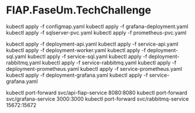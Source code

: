 # FIAP.FaseUm.TechChallenge 

kubectl apply -f configmap.yaml
kubectl apply -f grafana-deployment.yaml
kubectl apply -f sqlserver-pvc.yaml
kubectl apply -f prometheus-pvc.yaml

kubectl apply -f deployment-api.yaml
kubectl apply -f service-api.yaml
kubectl apply -f deployment-worker.yaml
kubectl apply -f deployment-sql.yaml
kubectl apply -f service-sql.yaml
kubectl apply -f deployment-rabbitmq.yaml
kubectl apply -f service-rabbitmq.yaml
kubectl apply -f deployment-prometheus.yaml
kubectl apply -f service-prometheus.yaml
kubectl apply -f deployment-grafana.yaml
kubectl apply -f service-grafana.yaml

kubectl port-forward svc/api-fiap-service 8080:8080
kubectl port-forward svc/grafana-service 3000:3000
kubectl port-forward svc/rabbitmq-service 15672:15672